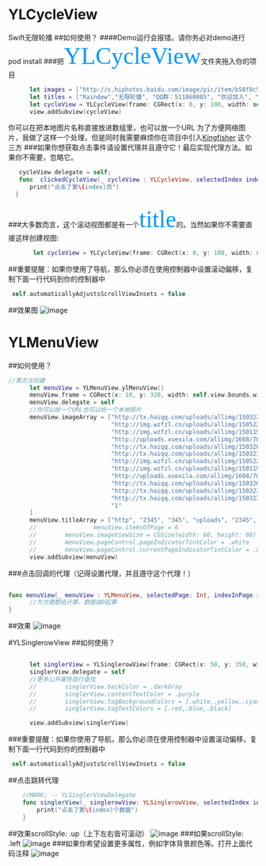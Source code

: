 # YLCycleView
Swift无限轮播
##如何使用？
####Demo运行会报错。请你务必对demo进行 pod install
###把<font color=#0099ff size=14 face="黑体">YLCycleView</font>文件夹拖入你的项目
  ```Swift
        let images = ["http://c.hiphotos.baidu.com/image/pic/item/b58f8c5494eef01f50d40bbee5fe9925bd317d8c.jpg", "1", "2", "3", "4"]
        let titles = ["Raindew","无限轮播", "QQ群：511860085", "欢迎加入", "帅的人已经Star"]
        let cycleView = YLCycleView(frame: CGRect(x: 0, y: 100, width: self.view.bounds.width, height: 150), images: images, titles: titles)
        view.addSubview(cycleView)
  ```
  你可以在把本地图片名称直接放进数组里，也可以放一个URL
  为了方便网络图片，我做了这样一个处理，但是同时我需要麻烦你在项目中引入[Kingfisher](https://github.com/onevcat/Kingfisher) 这个三方
###如果你想获取点击事件请设置代理并且遵守它！最后实现代理方法。如果你不需要，忽略它。
  ```Swift
     cycleView.delegate = self;
     func  clickedCycleView(_ cycleView : YLCycleView, selectedIndex index: Int) {
        print("点击了第\(index)页")
    }
  ```
###大多数而言，这个滚动视图都是有一个<font color=#0099ff size=14 face="黑体">title</font>的。当然如果你不需要直接这样创建视图:
  ```Swift
        let cycleView = YLCycleView(frame: CGRect(x: 0, y: 100, width: self.view.bounds.width, height: 150), images: images)
  ```
##重要提醒：如果你使用了导航，那么你必须在使用控制器中设置滚动偏移，复制下面一行代码到你的控制器中
```Swift
 self.automaticallyAdjustsScrollViewInsets = false
```
##效果图
![image](https://github.com/Rain-dew/YLCycleView/blob/master/YLCycleViewDemo/YLCycleViewDemo/%E6%95%88%E6%9E%9C.gif)

# YLMenuView
##如何使用？
  ```Swift
  //类方法创建
        let menuView = YLMenuView.ylMenuView()
        menuView.frame = CGRect(x: 10, y: 320, width: self.view.bounds.width - 20, height: 250)
        menuView.delegate = self
        //你可以给一个URL也可以给一个本地图片
        menuView.imageArray = ["http://tx.haiqq.com/uploads/allimg/150322/021422Lb-10.jpg",
                               "http://img.wzfzl.cn/uploads/allimg/150522/co150522214536-15.jpg",
                               "http://img.wzfzl.cn/uploads/allimg/150119/co150119220K2-18.jpg",
                               "http://uploads.xuexila.com/allimg/1608/704-160Q5100Z6.jpg",
                               "http://tx.haiqq.com/uploads/allimg/150326/1P4511163-9.jpg",
                               "http://tx.haiqq.com/uploads/allimg/150323/15135032M-1.jpg",
                               "http://img.wzfzl.cn/uploads/allimg/150522/co150522214536-15.jpg",
                               "http://img.wzfzl.cn/uploads/allimg/150119/co150119220K2-18.jpg",
                               "http://uploads.xuexila.com/allimg/1608/704-160Q5100Z6.jpg",
                               "http://tx.haiqq.com/uploads/allimg/150326/1P4511163-9.jpg",
                               "http://tx.haiqq.com/uploads/allimg/150323/15135032M-1.jpg",
                               "http://tx.haiqq.com/uploads/allimg/150323/15135032M-1.jpg",
                               "1"
        ]
        menuView.titleArray = ["http", "2345", "345", "uploads", "2345", "allimg", "34545", "uploads", "345", "http", "uploads", "uploads", "uploads"]
        //                menuView.itemsOfPage = 6
        //        menuView.imageViewSize = CGSize(width: 60, height: 60)
        //        menuView.pageControl.pageIndicatorTintColor = .white
        //        menuView.pageControl.currentPageIndicatorTintColor = .darkGray
        view.addSubview(menuView)

  ```
###点击回调的代理（记得设置代理，并且遵守这个代理！）
  ```Swift
  
func menuView(_ menuView : YLMenuView, selectedPage: Int, indexInPage index: Int, indexInAllData : Int) {
        //为方便数组计算，数据由0起算
}
  ```
##效果
![image](https://github.com/Rain-dew/YLCycleView/blob/master/YLCycleViewDemo/YLCycleViewDemo/MenuView.gif)

#YLSinglerowView
##如何使用？
  ```Swift
  
        let singlerView = YLSinglerowView(frame: CGRect(x: 50, y: 350, width: 200, height: 30), scrollStyle: .up, roundTime: 5, contentSource: ["这是一条重大新闻","吃货节到了钱包准备好了吗","独家福利来就送!"], tagSource: ["新闻", "吃货节", "福利"])
        singlerView.delegate = self
        //更多公开属性自行查找
        //        singlerView.backColor = .darkGray
        //        singlerView.contentTextColor = .purple
        //        singlerView.tagBackgroundColors = [.white,.yellow,.cyan]
        //        singlerView.tagTextColors = [.red,.blue,.black]

        view.addSubview(singlerView)
  ```
###重要提醒：如果你使用了导航，那么你必须在使用控制器中设置滚动偏移，复制下面一行代码到你的控制器中
```Swift
 self.automaticallyAdjustsScrollViewInsets = false
```
##点击跳转代理
```Swift
    //MARK: -- YLSinglerViewDelegate
    func singlerView(_ singlerowView: YLSinglerowView, selectedIndex index: Int) {
        print("点击了第\(index)个数据")
    }
```
##效果scrollStyle: .up（上下左右皆可滚动）
![image](https://github.com/Rain-dew/YLCycleView/blob/master/YLCycleViewDemo/YLCycleViewDemo/up.gif)
###如果scrollStyle: .left
![image](https://github.com/Rain-dew/YLCycleView/blob/master/YLCycleViewDemo/YLCycleViewDemo/singer1.gif)
###如果你希望设置更多属性，例如字体背景颜色等。打开上面代码注释
![image](https://github.com/Rain-dew/YLCycleView/blob/master/YLCycleViewDemo/YLCycleViewDemo/singer2.gif)


